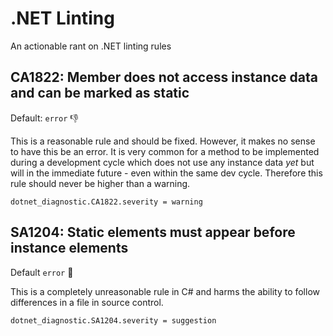 # .NET Linting
An actionable rant on .NET linting rules

## CA1822: Member does not access instance data and can be marked as static
Default: `error` 👎

This is a reasonable rule and should be fixed.  However, it makes no sense to have this be an error.  It is very common for a method to be implemented during a development cycle which does not use any instance data *yet* but will in the immediate future - even within the same dev cycle.  Therefore this rule should never be higher than a warning.

```
dotnet_diagnostic.CA1822.severity = warning
```

## SA1204: Static elements must appear before instance elements
Default `error` 🚒

This is a completely unreasonable rule in C# and harms the ability to follow differences in a file in source control.

```
dotnet_diagnostic.SA1204.severity = suggestion
```
